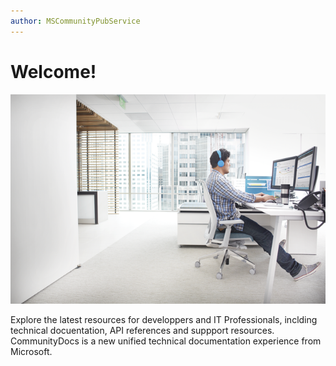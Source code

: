 ```yaml
---
author: MSCommunityPubService
---
```





# Welcome!

![](./img/minitel2.png)

Explore the latest resources for developpers and IT Professionals, inclding technical docuentation, API references and suppport resources. CommunityDocs is a new unified technical documentation experience from Microsoft.






